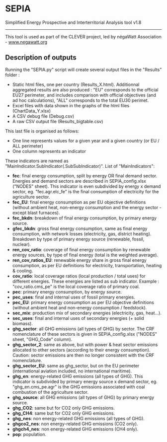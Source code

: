# SEPIA
Simplified Energy Prospective and Interterritorial Analysis tool v1.8
***
This tool is used as part of the CLEVER project, led by négaWatt Association - www.negawatt.org


## Description of outputs
Running the "SEPIA.py" script will create several output files in the "Results" folder :
- Static html files, one per country (Results_X.html). Additionnal aggregated results are also produced : "EU" corresponds to the official EU27 perimeter, and includes comparison with official objectives (and ad  hoc calculations), "ALL" corresponds to the total EU30 perimet.
- Excel files with data shown in the graphs of the html files (ChartData_Y.xlsx)
- A CSV debug file (Debug.csv)
- A raw CSV output file (Results_bigtable.csv)

This last file is organised as follows:
- One line represents values for a given year and a given country (or EU / ALL perimeter)
- One column represents an indicator

These indicators are named as "MainIndicator.SubIndicator(.SubSubIndicator)". List of "MainIndicators":
- **fec**: final energy consumption, split by energy OR final demand sector. Energies and demand sectors are described in SEPIA_config.xlsx ("NODES" sheet). This indicator is even subdivided by energy x demand sector, eg. "fec.agr.elc_fe" is the final consumption of electricity for the agriculture sector.
- **fec_EU**: final energy consumption as per EU objective definitions (without ambient heat, non-energy consumption and the energy sector - except blast furnaces).
- **fec_bkdn**: breakdown of final energy consumption, by primary energy source.
- **gfec_bkdn**: gross final energy consumption, same as final energy consumption, with network losses (electricity, gas, district heating). Breakdown by type of primary energy source (renewable, fossil, nuclear).
- **ren_cov_ratio**: coverage of final energy consumption by renewable energy sources, by type of final energy (total is the weighted average).
- **ren_cov_ratios_EU**: renewable energy share in gross final energy consumption, as per EU definitions for electricity, transportation, heating & cooling.
- **cov_ratio**: local coverage ratios (local production / total uses) for different energies. These energies are listed as sub indicator. Example : "cov_ratio.cms_pe" is the local coverage ratio of primary coal.
- **pec**: primary energy consumption, by energy source.
- **pec_uses**: final and internal uses of fossil primary energies.
- **pec_EU**: primary energy consumption as per EU objective definitions (without ambient heat and non-energy consumption / feedstock).
- **sec_mix**: production mix of secondary energies (electricity, gas, heat...).
- **sec_uses**: final and internal uses of secondary energies (+ solid biomass).
- **ghg_sector**: all GHG emissions (all types of GHG) by sector. The CRF nomenclature of these sectors is given in SEPIA_config.xlsx ("NODES" sheet, "GHG_Code" column).
- **ghg_sector_2**: same as above, but with power & heat sector emissions allocated to other sectors (according to their energy consumption). Caution: sector emissions are then no longer consistent with the CRF nomenclature.
- **ghg_sector_EU**: same as ghg_sector, but on the EU perimeter (international aviation included, no international maritime).
- **ghg_en**: energy-related GHG emissions (all types of GHG). This indicator is subdivided by primary energy source x demand sector, eg. "ghg_en.cms_pe.agr" is the GHG emissions associated with coal combustion of the agriculture sector.
- **ghg_source**: all GHG emissions (all types of GHG) by primary energy source.
- **ghg_CO2**: same but for CO2 only GHG emissions.
- **ghg_CH4**: same but for CO2 only GHG emissions.
- **ghg_nes**: non energy-related GHG emissions (all types of GHG).
- **ghgco2_nes**: non energy-related GHG emissions (CO2 only).
- **ghgch4_nes**: non energy-related GHG emissions (CH4 only).
- **pop**: population.